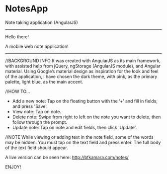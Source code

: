 # NotesApp
Note taking application (AngularJS)

-------
Hello there!

A mobile web note application!

---

//BACKGROUND INFO
It was created with AngularJS as its main framework, with assisted help from jQuery, ngStorage (AngularJS module), and Angular material. Using Google’s material design as inspiration for the look and feel of the application, I have chosen the dark theme, with pink, as the primary palette, light blue, as the main accent.  

//HOW TO…
- Add a new note: Tap on the floating button with the ‘+’ and fill in fields, and press 'Save'.
- View note: Tap on note.
- Delete note: Swipe from right to left on the note you want to delete, then follow through the prompt.
- Update note: Tap on note and edit fields, then click 'Update'.

//NOTE
While viewing or adding text in the note field, some of the words may be hidden. You must tap on the text field and press enter. The full body of the text field should appear.

A live version can be seen here: http://bfkamara.com/notes/

ENJOY!
